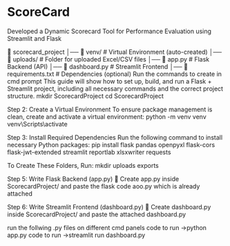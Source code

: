 # ScoreCard
Developed a Dynamic Scorecard Tool for Performance Evaluation using Streamlit and Flask

📂 scorecard_project
│── 📂 venv/             # Virtual Environment (auto-created)
│── 📂 uploads/          # Folder for uploaded Excel/CSV files
│── 📜 app.py            # Flask Backend (API)
│── 📜 dashboard.py      # Streamlit Frontend
│── 📜 requirements.txt  # Dependencies (optional)
Run the commands to create in cmd prompt
This guide will show how to set up, build, and run a Flask + Streamlit project, including all necessary commands and the correct project structure.
mkdir ScorecardProject
cd ScorecardProject

Step 2: Create a Virtual Environment
To ensure package management is clean, create and activate a virtual environment:
python -m venv venv
venv\Scripts\activate

Step 3: Install Required Dependencies
Run the following command to install necessary Python packages:
pip install flask pandas openpyxl flask-cors flask-jwt-extended streamlit reportlab xlsxwriter requests

To Create These Folders, Run:
mkdir uploads exports

Step 5: Write Flask Backend (app.py)
📜 Create app.py inside ScorecardProject/ and paste the flask code aoo.py which is already attached

Step 6: Write Streamlit Frontend (dashboard.py)
📜 Create dashboard.py inside ScorecardProject/ and paste the attached dashboard.py

run the follwing .py files on different cmd panels
code to run ->python app.py
code to run ->streamlit run dashboard.py

